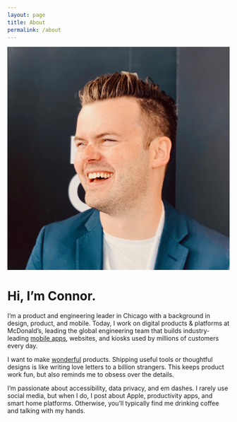 ```yaml
---
layout: page
title: About
permalink: /about
---
```


<img src="assets/headshot.jpeg" alt="Headshot image of Connor Mason, caucasian man wearing a blazer, looking to the left, laughing.">

# Hi, I’m Connor.

I’m a product and engineering leader in Chicago with a background in design, product, and mobile. Today, I work on digital products & platforms at McDonald’s, leading the global engineering team that builds industry-leading [mobile apps](https://apple.co/3Hll1QM), websites, and kiosks used by millions of customers every day.

I want to make [wonderful](https://bit.ly/3HiCadM) products. Shipping useful tools or thoughtful designs is like writing love letters to a billion strangers. This keeps product work fun, but also reminds me to obsess over the details.

I’m passionate about accessibility, data privacy, and em dashes. I rarely use social media, but when I do, I post about Apple, productivity apps, and smart home platforms. Otherwise, you’ll typically find me drinking coffee and talking with my hands. 
